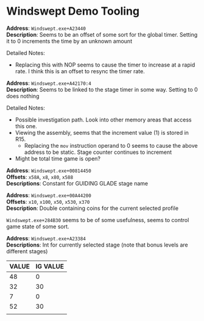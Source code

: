 # Windswept Demo Tooling

**Address**: `Windswept.exe+A23440`<br>
**Description**: Seems to be an offset of some sort for the global timer. Setting it to 0 increments the time by an unknown amount

Detailed Notes:
- Replacing this with NOP seems to cause the timer to increase at a rapid rate. I think this is an offset to resync the timer rate.

**Address**: `Windswept.exe+A42170:4` <br>
**Description**: Seems to be linked to the stage timer in some way. Setting to 0 does nothing

Detailed Notes:
- Possible investigation path. Look into other memory areas that access this one.
- Viewing the assembly, seems that the increment value (1) is stored in R15. 
  - Replacing the `mov` instruction operand to 0 seems to cause the above address to  be static. Stage counter continues to increment
- Might be total time game is open?

**Address**: `Windswept.exe+00814450` <br>
**Offsets**: `x58A`, `x8`, `x80`, `x588` <br>
**Descriptions**: Constant for GUIDING GLADE stage name

**Address**: `Windswept.exe+00A44200` <br>
**Offsets**: `x10`, `x100`, `x50`, `x530`, `x370` <br>
**Description**: Double containing coins for the current selected profile

`Windswept.exe+284B30` seems to be of some usefulness, seems to control game state of some sort.

**Address**: `Windswept.exe+A23384` <br>
**Descriptions**: Int for currently selected stage (note that bonus levels are different stages)

| VALUE | IG VALUE |
|-------|----------|
| 48    | 0        |
| 32    | 30       |
| 7     | 0        |
| 52    | 30       |
|       |          |
